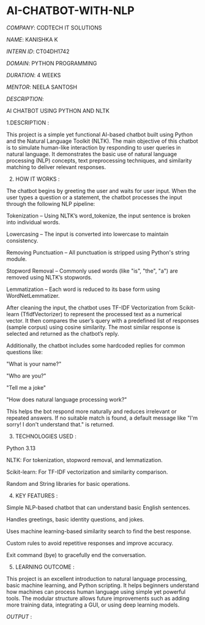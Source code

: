 # AI-CHATBOT-WITH-NLP

*COMPANY*: CODTECH IT SOLUTIONS

*NAME*: KANISHKA K

*INTERN ID*:  CT04DH1742

*DOMAIN*: PYTHON PROGRAMMING

*DURATION*: 4 WEEKS

*MENTOR*: NEELA SANTOSH

*DESCRIPTION*: 

AI CHATBOT USING PYTHON AND NLTK

1.DESCRIPTION :

This project is a simple yet functional AI-based chatbot built using Python and the Natural Language Toolkit (NLTK). The main objective of this chatbot is to simulate human-like interaction by responding to user queries in natural language. It demonstrates the basic use of natural language processing (NLP) concepts, text preprocessing techniques, and similarity matching to deliver relevant responses.

2. HOW IT WORKS :
   
The chatbot begins by greeting the user and waits for user input. When the user types a question or a statement, the chatbot processes the input through the following NLP pipeline:

Tokenization – Using NLTK’s word_tokenize, the input sentence is broken into individual words.

Lowercasing – The input is converted into lowercase to maintain consistency.

Removing Punctuation – All punctuation is stripped using Python's string module.

Stopword Removal – Commonly used words (like "is", "the", "a") are removed using NLTK’s stopwords.

Lemmatization – Each word is reduced to its base form using WordNetLemmatizer.

After cleaning the input, the chatbot uses TF-IDF Vectorization from Scikit-learn (TfidfVectorizer) to represent the processed text as a numerical vector. It then compares the user’s query with a predefined list of responses (sample corpus) using cosine similarity. The most similar response is selected and returned as the chatbot’s reply.

Additionally, the chatbot includes some hardcoded replies for common questions like:

"What is your name?"

"Who are you?"

"Tell me a joke"

"How does natural language processing work?"

This helps the bot respond more naturally and reduces irrelevant or repeated answers. If no suitable match is found, a default message like "I'm sorry! I don't understand that." is returned.

3. TECHNOLOGIES USED :

Python 3.13

NLTK: For tokenization, stopword removal, and lemmatization.

Scikit-learn: For TF-IDF vectorization and similarity comparison.

Random and String libraries for basic operations.

4. KEY FEATURES :
   
Simple NLP-based chatbot that can understand basic English sentences.

Handles greetings, basic identity questions, and jokes.

Uses machine learning-based similarity search to find the best response.

Custom rules to avoid repetitive responses and improve accuracy.

Exit command (bye) to gracefully end the conversation.

5. LEARNING OUTCOME :

This project is an excellent introduction to natural language processing, basic machine learning, and Python scripting. It helps beginners understand how machines can process human language using simple yet powerful tools. The modular structure allows future improvements such as adding more training data, integrating a GUI, or using deep learning models.

*OUTPUT* :

